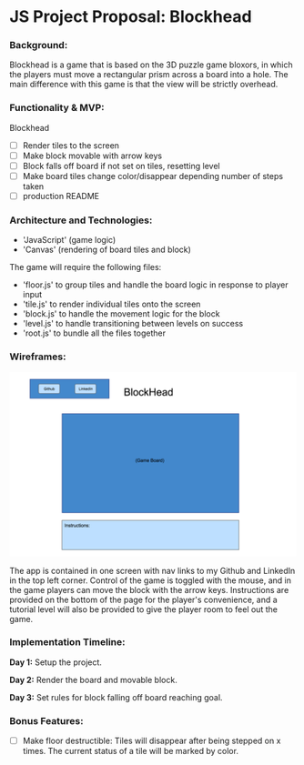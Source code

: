 # JS Project Proposal: Blockhead

### Background:

Blockhead is a game that is based on the 3D puzzle game bloxors, in which the players must move a rectangular prism across a board into a hole. The main difference with this game is that the view will be strictly overhead.

### Functionality & MVP:

Blockhead

- [ ] Render tiles to the screen
- [ ] Make block movable with arrow keys
- [ ] Block falls off board if not set on tiles, resetting level
- [ ] Make board tiles change color/disappear depending number of steps taken
- [ ] production README

### Architecture and Technologies:

- 'JavaScript' (game logic)
- 'Canvas' (rendering of board tiles and block)

The game will require the following files:

- 'floor.js' to group tiles and handle the board logic in response to player input
- 'tile.js' to render individual tiles onto the screen
- 'block.js' to handle the movement logic for the block
- 'level.js' to handle transitioning between levels on success
- 'root.js' to bundle all the files together

### Wireframes:

![wireframe](./assets/Images/BlockHead.png)

The app is contained in one screen with nav links to my Github and LinkedIn in the top left corner. Control of the game is toggled with the mouse, and in the game players can move the block with the arrow keys. Instructions are provided on the bottom of the page for the player's convenience, and a tutorial level will also be provided to give the player room to feel out the game.

### Implementation Timeline:

**Day 1:** Setup the project.

**Day 2:** Render the board and movable block.

**Day 3:** Set rules for block falling off board reaching goal.

### Bonus Features:

- [ ] Make floor destructible: Tiles will disappear after being stepped on x times. The current status of a tile will be marked by color.
